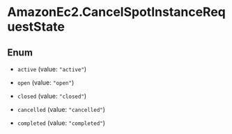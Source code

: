 # AmazonEc2.CancelSpotInstanceRequestState

## Enum


* `active` (value: `"active"`)

* `open` (value: `"open"`)

* `closed` (value: `"closed"`)

* `cancelled` (value: `"cancelled"`)

* `completed` (value: `"completed"`)


